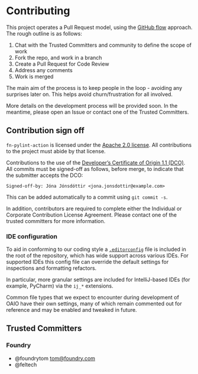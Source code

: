 # Contributing

This project operates a Pull Request model, using the [GitHub flow](https://guides.github.com/introduction/flow/index.html)
approach. The rough outline is as follows:

1. Chat with the Trusted Committers and community to define the scope of
   work
2. Fork the repo, and work in a branch
3. Create a Pull Request for Code Review
4. Address any comments
5. Work is merged

The main aim of the process is to keep people in the loop - avoiding any
surprises later on. This helps avoid churn/frustration for all involved.

More details on the development process will be provided soon. In the
meantime, please open an Issue or contact one of the Trusted Committers.

## Contribution sign off

`fn-pylint-action` is licensed under the [Apache 2.0 license](LICENSE). All
contributions to the project must abide by that license.

Contributions to the use of the [Developer’s Certificate of Origin 1.1 (DCO)](https://developercertificate.org).
All commits must be signed-off as follows, before merge, to indicate
that the submitter accepts the DCO:

```
Signed-off-by: Jóna Jónsdóttir <jona.jonsdottir@example.com>
```

This can be added automatically to a commit using `git commit -s`.

In addition, contributors are required to complete either the Individual
or Corporate Contribution License Agreement. Please contact one of the
trusted committers for more information.

### IDE configuration

To aid in conforming to our coding style a [`.editorconfig`](https://editorconfig.org/)
file is included in the root of the repository, which has wide support
across various IDEs. For supported IDEs this config file can override
the default settings for inspections and formatting refactors.

In particular, more granular settings are included for IntelliJ-based
IDEs (for example, PyCharm) via the `ij_*` extensions.

Common file types that we expect to encounter during development of OAIO
have their own settings, many of which remain commented out for
reference and may be enabled and tweaked in future.

## Trusted Committers

### Foundry
- @foundrytom [tom@foundry.com](mailto:tom@foundry.com)
- @feltech
